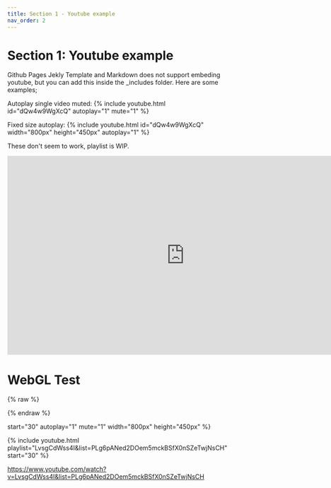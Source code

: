 ```yaml
---
title: Section 1 - Youtube example
nav_order: 2
---
```


# Section 1: Youtube example

Github Pages Jekly Template and Markdown does not support embeding youtube, but you can add this inside the _includes folder. Here are some examples;

Autoplay single video muted:
{% include youtube.html id="dQw4w9WgXcQ" autoplay="1" mute="1" %}


Fixed size autoplay:
{% include youtube.html id="dQw4w9WgXcQ" width="800px" height="450px" autoplay="1" %}

These don't seem to work, playlist is WIP.


<iframe 
  width="800" 
  height="450" 
  src="https://www.youtube.com/embed/videoseries?list=PLiaHhY2iBX9hdHaRr6b7XevZtgZRa1PoU&start=30&autoplay=1&mute=1" 
  title="YouTube playlist" 
  frameborder="0" 
  allow="accelerometer; autoplay; clipboard-write; encrypted-media; gyroscope; picture-in-picture" 
  allowfullscreen>
</iframe>

# WebGL Test

<canvas id="glcanvas" width="400" height="300"></canvas>

{% raw %}
<script>
  const canvas = document.getElementById("glcanvas");
  const gl = canvas.getContext("webgl");

  if (!gl) {
    alert("WebGL not supported");
  } else {
    gl.clearColor(0.0, 0.0, 0.0, 1.0);
    gl.clear(gl.COLOR_BUFFER_BIT);
  }
</script>
{% endraw %}

   start="30"
   autoplay="1"
   mute="1"
   width="800px"
   height="450px" %}

{% include youtube.html playlist="LvsgCdWss4I&list=PLg6pANed2DOem5mckBSfX0nSZeTwjNsCH" start="30" %}

https://www.youtube.com/watch?v=LvsgCdWss4I&list=PLg6pANed2DOem5mckBSfX0nSZeTwjNsCH

